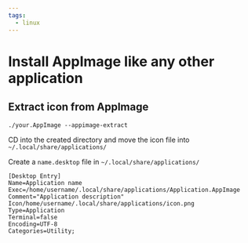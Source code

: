 ```yaml
---
tags:
  - linux
---
```

# Install AppImage like any other application
## Extract icon from AppImage
`./your.AppImage --appimage-extract`

CD into the created directory and move the icon file into `~/.local/share/applications/`

Create a `name.desktop` file in `~/.local/share/applications/`
```
[Desktop Entry]
Name=Application name
Exec=/home/username/.local/share/applications/Application.AppImage
Comment="Application description"
Icon/home/username/.local/share/applications/icon.png
Type=Application
Terminal=false
Encoding=UTF-8
Categories=Utility;
```
